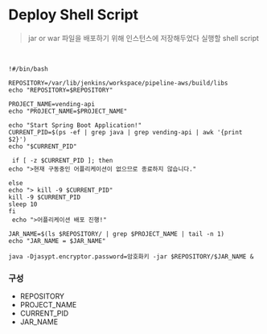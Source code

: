 # Deploy Shell Script

> jar or war 파일을 배포하기 위해 인스턴스에 저장해두었다 실행할 shell script

<br>

```shell
!#/bin/bash

REPOSITORY=/var/lib/jenkins/workspace/pipeline-aws/build/libs
echo "REPOSITORY=$REPOSITORY"

PROJECT_NAME=vending-api
echo "PROJECT_NAME=$PROJECT_NAME"

echo "Start Spring Boot Application!"
CURRENT_PID=$(ps -ef | grep java | grep vending-api | awk '{print $2}')
echo "$CURRENT_PID"

 if [ -z $CURRENT_PID ]; then
echo ">현재 구동중인 어플리케이션이 없으므로 종료하지 않습니다."

else
echo "> kill -9 $CURRENT_PID"
kill -9 $CURRENT_PID
sleep 10
fi
 echo ">어플리케이션 배포 진행!"

JAR_NAME=$(ls $REPOSITORY/ | grep $PROJECT_NAME | tail -n 1)
echo "JAR_NAME = $JAR_NAME"

java -Djasypt.encryptor.password=암호화키 -jar $REPOSITORY/$JAR_NAME &
```

### 구성

- REPOSITORY
- PROJECT_NAME
- CURRENT_PID
- JAR_NAME